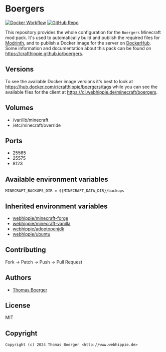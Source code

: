 # Boergers

[![Docker Workflow](https://github.com/crafthippie/boergers/actions/workflows/docker.yml/badge.svg)](https://github.com/crafthippie/boergers/actions/workflows/docker.yml) [![GitHub Repo](https://img.shields.io/badge/github-repo-yellowgreen)](https://github.com/crafthippie/boergers)

This repository provides the whole configuration for the `Boergers` Minecraft
mod pack. It's used to automatically build and publish the required files for
[Modrinth][modrinth], and to publish a Docker image for the server on
[DockerHub][dockerhub]. Some information and documentation about this pack can
be found on https://crafthippie.github.io/boergers.

## Versions

To see the available Docker image versions it's best to look at
https://hub.docker.com/r/crafthippie/boergers/tags while you can see the
available files for the client at https://dl.webhippie.de/minecraft/boergers.

## Volumes

-   /var/lib/minecraft
-   /etc/minecraft/override

## Ports

-   25565
-   25575
-   8123

## Available environment variables

```console
MINECRAFT_BACKUPS_DIR = ${MINECRAFT_DATA_DIR}/backups
```

## Inherited environment variables

-   [webhippie/minecraft-forge](https://github.com/dockhippie/minecraft-forge#available-environment-variables)
-   [webhippie/minecraft-vanilla](https://github.com/dockhippie/minecraft-vanilla#available-environment-variables)
-   [webhippie/adoptopenjdk](https://github.com/dockhippie/adoptopenjdk#available-environment-variables)
-   [webhippie/ubuntu](https://github.com/dockhippie/ubuntu#available-environment-variables)

## Contributing

Fork -> Patch -> Push -> Pull Request

## Authors

-   [Thomas Boerger](https://github.com/tboerger)

## License

MIT

## Copyright

```console
Copyright (c) 2024 Thomas Boerger <http://www.webhippie.de>
```

[modrinth]: https://modrinth.com/
[dockerhub]: https://hub.docker.com/r/crafthippie/boergers

